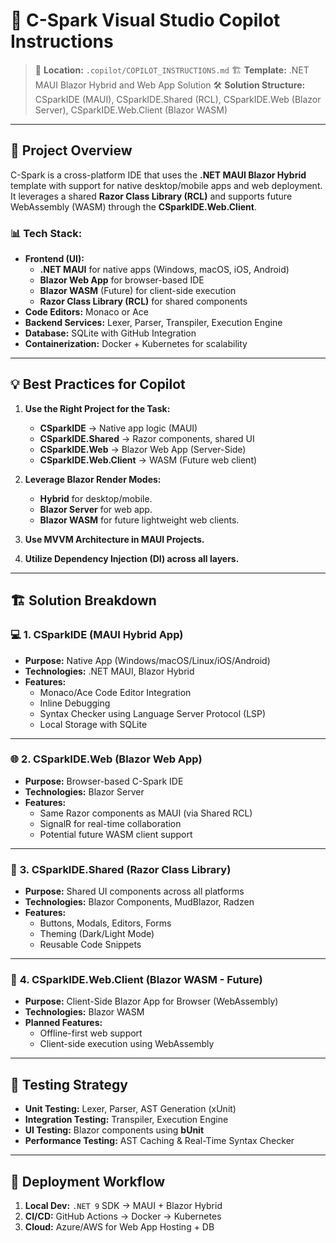 # 🤖 C-Spark Visual Studio Copilot Instructions

> 📁 **Location:** `.copilot/COPILOT_INSTRUCTIONS.md`
> 🏗 **Template:** .NET MAUI Blazor Hybrid and Web App Solution
> 🛠 **Solution Structure:** CSparkIDE (MAUI), CSparkIDE.Shared (RCL), CSparkIDE.Web (Blazor Server), CSparkIDE.Web.Client (Blazor WASM)

---

## 📘 Project Overview
C-Spark is a cross-platform IDE that uses the **.NET MAUI Blazor Hybrid** template with support for native desktop/mobile apps and web deployment. It leverages a shared **Razor Class Library (RCL)** and supports future WebAssembly (WASM) through the **CSparkIDE.Web.Client**.

### 📊 **Tech Stack:**
- **Frontend (UI):**
  - **.NET MAUI** for native apps (Windows, macOS, iOS, Android)
  - **Blazor Web App** for browser-based IDE
  - **Blazor WASM** (Future) for client-side execution
  - **Razor Class Library (RCL)** for shared components
- **Code Editors:** Monaco or Ace
- **Backend Services:** Lexer, Parser, Transpiler, Execution Engine
- **Database:** SQLite with GitHub Integration
- **Containerization:** Docker + Kubernetes for scalability

---

## 💡 Best Practices for Copilot
1. **Use the Right Project for the Task:**
   - **CSparkIDE** → Native app logic (MAUI)
   - **CSparkIDE.Shared** → Razor components, shared UI
   - **CSparkIDE.Web** → Blazor Web App (Server-Side)
   - **CSparkIDE.Web.Client** → WASM (Future web client)

2. **Leverage Blazor Render Modes:**
   - **Hybrid** for desktop/mobile.
   - **Blazor Server** for web app.
   - **Blazor WASM** for future lightweight web clients.

3. **Use MVVM Architecture in MAUI Projects.**
4. **Utilize Dependency Injection (DI) across all layers.**

---

## 🏗️ Solution Breakdown

### 💻 **1. CSparkIDE (MAUI Hybrid App)**
- **Purpose:** Native App (Windows/macOS/Linux/iOS/Android)
- **Technologies:** .NET MAUI, Blazor Hybrid
- **Features:**
  - Monaco/Ace Code Editor Integration
  - Inline Debugging
  - Syntax Checker using Language Server Protocol (LSP)
  - Local Storage with SQLite

---

### 🌐 **2. CSparkIDE.Web (Blazor Web App)**
- **Purpose:** Browser-based C-Spark IDE
- **Technologies:** Blazor Server
- **Features:**
  - Same Razor components as MAUI (via Shared RCL)
  - SignalR for real-time collaboration
  - Potential future WASM client support

---

### 🧱 **3. CSparkIDE.Shared (Razor Class Library)**
- **Purpose:** Shared UI components across all platforms
- **Technologies:** Blazor Components, MudBlazor, Radzen
- **Features:**
  - Buttons, Modals, Editors, Forms
  - Theming (Dark/Light Mode)
  - Reusable Code Snippets

---

### 🚀 **4. CSparkIDE.Web.Client (Blazor WASM - Future)**
- **Purpose:** Client-Side Blazor App for Browser (WebAssembly)
- **Technologies:** Blazor WASM
- **Planned Features:**
  - Offline-first web support
  - Client-side execution using WebAssembly

---

## 🧪 **Testing Strategy**
- **Unit Testing:** Lexer, Parser, AST Generation (xUnit)
- **Integration Testing:** Transpiler, Execution Engine
- **UI Testing:** Blazor components using **bUnit**
- **Performance Testing:** AST Caching & Real-Time Syntax Checker

---

## 🚀 **Deployment Workflow**
1. **Local Dev:** `.NET 9` SDK → MAUI + Blazor Hybrid
2. **CI/CD:** GitHub Actions → Docker → Kubernetes
3. **Cloud:** Azure/AWS for Web App Hosting + DB
